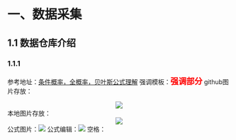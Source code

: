 # 一、数据采集
## 1.1 数据仓库介绍
### 1.1.1 


参考地址：[条件概率，全概率，贝叶斯公式理解](https://www.jianshu.com/p/c59851b1c0f3)
强调模板：**<font color=red size=4>强调部分</font>**
github图片存放：<div align="center"> <img src="https://cxquang.github.io/BigDataForLearn/_picture/linux-Shell/图片"/> </div>
本地图片存放：<div align="center"> <img src="../_picture/linux-Shell/图片"/> </div>
公式图片：<img src="../_picture/linux-Shell/公式.gif"/>
公式编辑：<img src="http://latex.codecogs.com/gif.latex?O(M*log_2M) + O(M+N)"/>
空格：&nbsp; &nbsp;

